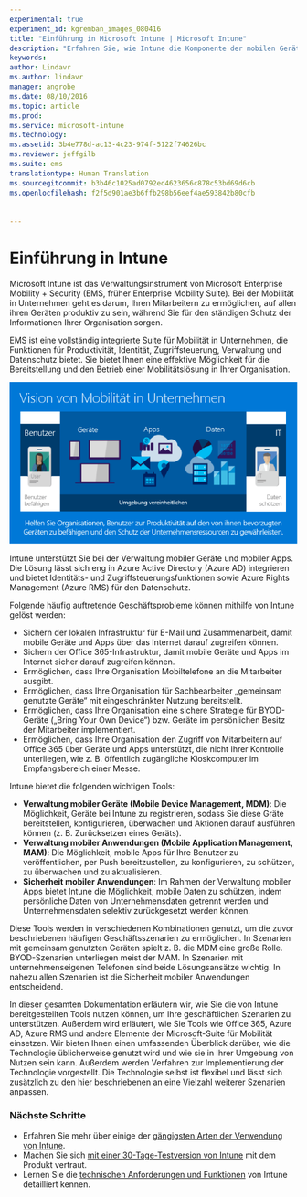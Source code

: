 ```yaml
---
experimental: true
experiment_id: kgremban_images_080416
title: "Einführung in Microsoft Intune | Microsoft Intune"
description: "Erfahren Sie, wie Intune die Komponente der mobilen Geräteverwaltung der „Enterprise Mobility + Security“-Lösung darstellt."
keywords: 
author: Lindavr
ms.author: lindavr
manager: angrobe
ms.date: 08/10/2016
ms.topic: article
ms.prod: 
ms.service: microsoft-intune
ms.technology: 
ms.assetid: 3b4e778d-ac13-4c23-974f-5122f74626bc
ms.reviewer: jeffgilb
ms.suite: ems
translationtype: Human Translation
ms.sourcegitcommit: b3b46c1025ad0792ed4623656c878c53bd69d6cb
ms.openlocfilehash: f2f5d901ae3b6ffb298b56eef4ae593842b80cfb


---
```


# <a name="introduction-to-intune"></a>Einführung in Intune
Microsoft Intune ist das Verwaltungsinstrument von Microsoft Enterprise Mobility + Security (EMS, früher Enterprise Mobility Suite). Bei der Mobilität in Unternehmen geht es darum, Ihren Mitarbeitern zu ermöglichen, auf allen ihren Geräten produktiv zu sein, während Sie für den ständigen Schutz der Informationen Ihrer Organisation sorgen.  

EMS ist eine vollständig integrierte Suite für Mobilität in Unternehmen, die Funktionen für Produktivität, Identität, Zugriffsteuerung, Verwaltung und Datenschutz bietet. Sie bietet Ihnen eine effektive Möglichkeit für die Bereitstellung und den Betrieb einer Mobilitätslösung in Ihrer Organisation.  

![Bild der Vision von Mobilität in Unternehmen](..\media\em-vision.png)

Intune unterstützt Sie bei der Verwaltung mobiler Geräte und mobiler Apps. Die Lösung lässt sich eng in Azure Active Directory (Azure AD) integrieren und bietet Identitäts- und Zugriffsteuerungsfunktionen sowie Azure Rights Management (Azure RMS) für den Datenschutz.  

Folgende häufig auftretende Geschäftsprobleme können mithilfe von Intune gelöst werden:

* Sichern der lokalen Infrastruktur für E-Mail und Zusammenarbeit, damit mobile Geräte und Apps über das Internet darauf zugreifen können.
* Sichern der Office 365-Infrastruktur, damit mobile Geräte und Apps im Internet sicher darauf zugreifen können.
* Ermöglichen, dass Ihre Organisation Mobiltelefone an die Mitarbeiter ausgibt.
* Ermöglichen, dass Ihre Organisation für Sachbearbeiter „gemeinsam genutzte Geräte“ mit eingeschränkter Nutzung bereitstellt.
* Ermöglichen, dass Ihre Organisation eine sichere Strategie für BYOD-Geräte („Bring Your Own Device“) bzw. Geräte im persönlichen Besitz der Mitarbeiter implementiert.
* Ermöglichen, dass Ihre Organisation den Zugriff von Mitarbeitern auf Office 365 über Geräte und Apps unterstützt, die nicht Ihrer Kontrolle unterliegen, wie z. B. öffentlich zugängliche Kioskcomputer im Empfangsbereich einer Messe.

Intune bietet die folgenden wichtigen Tools:
* **Verwaltung mobiler Geräte (Mobile Device Management, MDM)**: Die Möglichkeit, Geräte bei Intune zu registrieren, sodass Sie diese Gräte bereitstellen, konfigurieren, überwachen und Aktionen darauf ausführen können (z. B. Zurücksetzen eines Geräts).
* **Verwaltung mobiler Anwendungen (Mobile Application Management, MAM)**: Die Möglichkeit, mobile Apps für Ihre Benutzer zu veröffentlichen, per Push bereitzustellen, zu konfigurieren, zu schützen, zu überwachen und zu aktualisieren.
* **Sicherheit mobiler Anwendungen**: Im Rahmen der Verwaltung mobiler Apps bietet Intune die Möglichkeit, mobile Daten zu schützen, indem persönliche Daten von Unternehmensdaten getrennt werden und Unternehmensdaten selektiv zurückgesetzt werden können.

Diese Tools werden in verschiedenen Kombinationen genutzt, um die zuvor beschriebenen häufigen Geschäftsszenarien zu ermöglichen. In Szenarien mit gemeinsam genutzten Geräten spielt z. B. die MDM eine große Rolle. BYOD-Szenarien unterliegen meist der MAM. In Szenarien mit unternehmenseigenen Telefonen sind beide Lösungsansätze wichtig. In nahezu allen Szenarien ist die Sicherheit mobiler Anwendungen entscheidend.

In dieser gesamten Dokumentation erläutern wir, wie Sie die von Intune bereitgestellten Tools nutzen können, um Ihre geschäftlichen Szenarien zu unterstützen.  Außerdem wird erläutert, wie Sie Tools wie Office 365, Azure AD, Azure RMS und andere Elemente der Microsoft-Suite für Mobilität einsetzen. Wir bieten Ihnen einen umfassenden Überblick darüber, wie die Technologie üblicherweise genutzt wird und wie sie in Ihrer Umgebung von Nutzen sein kann. Außerdem werden Verfahren zur Implementierung der Technologie vorgestellt. Die Technologie selbst ist flexibel und lässt sich zusätzlich zu den hier beschriebenen an eine Vielzahl weiterer Szenarien anpassen.

### <a name="next-steps"></a>Nächste Schritte
* Erfahren Sie mehr über einige der [gängigsten Arten der Verwendung von Intune](common-ways-to-use-intune.md).
* Machen Sie sich [mit einer 30-Tage-Testversion von Intune](get-started-with-a-30-day-trial-of-microsoft-intune.md) mit dem Produkt vertraut.
* Lernen Sie die [technischen Anforderungen und Funktionen](/intune/get-started/what-to-know-before-you-start-microsoft-intune) von Intune detailliert kennen.



<!--HONumber=Nov16_HO2-->


